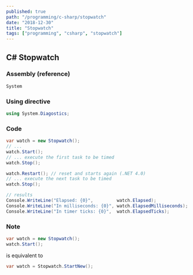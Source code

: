 ```yaml
---
published: true
path: "/programming/c-sharp/stopwatch"
date: "2018-12-30"
title: "Stopwatch"
tags: ["programming", "csharp", "stopwatch"]
---
```


## C# Stopwatch

### Assembly (reference)

```csharp
System
```

### Using directive

```csharp
using System.Diagostics;
```

### Code

```csharp
var watch = new Stopwatch();
// ...
watch.Start();
// ... execute the first task to be timed
watch.Stop();

watch.Restart(); // reset and starts again (.NET 4.0)
// ... execute the next task to be timed
watch.Stop();

// results
Console.WriteLine("Elapsed: {0}",         watch.Elapsed);
Console.WriteLine("In milliseconds: {0}", watch.ElapsedMilliseconds);
Console.WriteLine("In timer ticks: {0}",  watch.ElapsedTicks);
```

### Note

```csharp
var watch = new Stopwatch();
watch.Start();
```

is equivalent to

```csharp
var watch = Stopwatch.StartNew();
```
